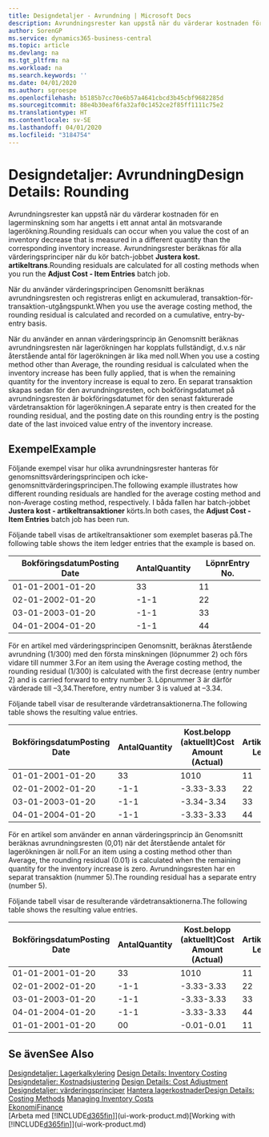 ```yaml
---
title: Designdetaljer - Avrundning | Microsoft Docs
description: Avrundningsrester kan uppstå när du värderar kostnaden för en lagerminskning som har angetts i ett annat antal än motsvarande lagerökning. Avrundningsrester beräknas för alla värderingsprinciper när du kör batch-jobbet **Justera kost. artikeltrans**.
author: SorenGP
ms.service: dynamics365-business-central
ms.topic: article
ms.devlang: na
ms.tgt_pltfrm: na
ms.workload: na
ms.search.keywords: ''
ms.date: 04/01/2020
ms.author: sgroespe
ms.openlocfilehash: b5185b7cc70e6b57a4641cbcd3b45cbf9682285d
ms.sourcegitcommit: 88e4b30eaf6fa32af0c1452ce2f85ff1111c75e2
ms.translationtype: HT
ms.contentlocale: sv-SE
ms.lasthandoff: 04/01/2020
ms.locfileid: "3184754"
---
```

# <a name="design-details-rounding"></a><span data-ttu-id="21947-104">Designdetaljer: Avrundning</span><span class="sxs-lookup"><span data-stu-id="21947-104">Design Details: Rounding</span></span>
<span data-ttu-id="21947-105">Avrundningsrester kan uppstå när du värderar kostnaden för en lagerminskning som har angetts i ett annat antal än motsvarande lagerökning.</span><span class="sxs-lookup"><span data-stu-id="21947-105">Rounding residuals can occur when you value the cost of an inventory decrease that is measured in a different quantity than the corresponding inventory increase.</span></span> <span data-ttu-id="21947-106">Avrundningsrester beräknas för alla värderingsprinciper när du kör batch-jobbet **Justera kost. artikeltrans**.</span><span class="sxs-lookup"><span data-stu-id="21947-106">Rounding residuals are calculated for all costing methods when you run the **Adjust Cost - Item Entries** batch job.</span></span>  

 <span data-ttu-id="21947-107">När du använder värderingsprincipen Genomsnitt beräknas avrundningsresten och registreras enligt en ackumulerad, transaktion-för-transaktion-utgångspunkt.</span><span class="sxs-lookup"><span data-stu-id="21947-107">When you use the average costing method, the rounding residual is calculated and recorded on a cumulative, entry-by-entry basis.</span></span>  

 <span data-ttu-id="21947-108">När du använder en annan värderingsprincip än Genomsnitt beräknas avrundningsresten när lagerökningen har kopplats fullständigt, d.v.s när återstående antal för lagerökningen är lika med noll.</span><span class="sxs-lookup"><span data-stu-id="21947-108">When you use a costing method other than Average, the rounding residual is calculated when the inventory increase has been fully applied, that is when the remaining quantity for the inventory increase is equal to zero.</span></span> <span data-ttu-id="21947-109">En separat transaktion skapas sedan för den avrundningsresten, och bokföringsdatumet på avrundningsresten är bokföringsdatumet för den senast fakturerade värdetransaktion för lagerökningen.</span><span class="sxs-lookup"><span data-stu-id="21947-109">A separate entry is then created for the rounding residual, and the posting date on this rounding entry is the posting date of the last invoiced value entry of the inventory increase.</span></span>  

## <a name="example"></a><span data-ttu-id="21947-110">Exempel</span><span class="sxs-lookup"><span data-stu-id="21947-110">Example</span></span>  
 <span data-ttu-id="21947-111">Följande exempel visar hur olika avrundningsrester hanteras för genomsnittsvärderingsprincipen och icke-genomsnittvärderingsprincipen.</span><span class="sxs-lookup"><span data-stu-id="21947-111">The following example illustrates how different rounding residuals are handled for the average costing method and non-Average costing method, respectively.</span></span> <span data-ttu-id="21947-112">I båda fallen har batch-jobbet **Justera kost - artikeltransaktioner** körts.</span><span class="sxs-lookup"><span data-stu-id="21947-112">In both cases, the **Adjust Cost - Item Entries** batch job has been run.</span></span>  

 <span data-ttu-id="21947-113">Följande tabell visas de artikeltransaktioner som exemplet baseras på.</span><span class="sxs-lookup"><span data-stu-id="21947-113">The following table shows the item ledger entries that the example is based on.</span></span>  

|<span data-ttu-id="21947-114">Bokföringsdatum</span><span class="sxs-lookup"><span data-stu-id="21947-114">Posting Date</span></span>|<span data-ttu-id="21947-115">Antal</span><span class="sxs-lookup"><span data-stu-id="21947-115">Quantity</span></span>|<span data-ttu-id="21947-116">Löpnr</span><span class="sxs-lookup"><span data-stu-id="21947-116">Entry No.</span></span>|  
|------------------|--------------|---------------|  
|<span data-ttu-id="21947-117">01-01-20</span><span class="sxs-lookup"><span data-stu-id="21947-117">01-01-20</span></span>|<span data-ttu-id="21947-118">3</span><span class="sxs-lookup"><span data-stu-id="21947-118">3</span></span>|<span data-ttu-id="21947-119">1</span><span class="sxs-lookup"><span data-stu-id="21947-119">1</span></span>|  
|<span data-ttu-id="21947-120">02-01-20</span><span class="sxs-lookup"><span data-stu-id="21947-120">02-01-20</span></span>|<span data-ttu-id="21947-121">-1</span><span class="sxs-lookup"><span data-stu-id="21947-121">-1</span></span>|<span data-ttu-id="21947-122">2</span><span class="sxs-lookup"><span data-stu-id="21947-122">2</span></span>|  
|<span data-ttu-id="21947-123">03-01-20</span><span class="sxs-lookup"><span data-stu-id="21947-123">03-01-20</span></span>|<span data-ttu-id="21947-124">-1</span><span class="sxs-lookup"><span data-stu-id="21947-124">-1</span></span>|<span data-ttu-id="21947-125">3</span><span class="sxs-lookup"><span data-stu-id="21947-125">3</span></span>|  
|<span data-ttu-id="21947-126">04-01-20</span><span class="sxs-lookup"><span data-stu-id="21947-126">04-01-20</span></span>|<span data-ttu-id="21947-127">-1</span><span class="sxs-lookup"><span data-stu-id="21947-127">-1</span></span>|<span data-ttu-id="21947-128">4</span><span class="sxs-lookup"><span data-stu-id="21947-128">4</span></span>|  

 <span data-ttu-id="21947-129">För en artikel med värderingsprincipen Genomsnitt, beräknas återstående avrundning (1/300) med den första minskningen (löpnummer 2) och förs vidare till nummer 3.</span><span class="sxs-lookup"><span data-stu-id="21947-129">For an item using the Average costing method, the rounding residual (1/300) is calculated with the first decrease (entry number 2) and is carried forward to entry number 3.</span></span> <span data-ttu-id="21947-130">Löpnummer 3 är därför värderade till –3,34.</span><span class="sxs-lookup"><span data-stu-id="21947-130">Therefore, entry number 3 is valued at –3.34.</span></span>  

 <span data-ttu-id="21947-131">Följande tabell visar de resulterande värdetransaktionerna.</span><span class="sxs-lookup"><span data-stu-id="21947-131">The following table shows the resulting value entries.</span></span>  

|<span data-ttu-id="21947-132">Bokföringsdatum</span><span class="sxs-lookup"><span data-stu-id="21947-132">Posting Date</span></span>|<span data-ttu-id="21947-133">Antal</span><span class="sxs-lookup"><span data-stu-id="21947-133">Quantity</span></span>|<span data-ttu-id="21947-134">Kost.belopp (aktuellt)</span><span class="sxs-lookup"><span data-stu-id="21947-134">Cost Amount (Actual)</span></span>|<span data-ttu-id="21947-135">Artikeltrans.löpnr</span><span class="sxs-lookup"><span data-stu-id="21947-135">Item Ledger Entry No.</span></span>|<span data-ttu-id="21947-136">Löpnr</span><span class="sxs-lookup"><span data-stu-id="21947-136">Entry No.</span></span>|  
|------------------|--------------|----------------------------|---------------------------|---------------|  
|<span data-ttu-id="21947-137">01-01-20</span><span class="sxs-lookup"><span data-stu-id="21947-137">01-01-20</span></span>|<span data-ttu-id="21947-138">3</span><span class="sxs-lookup"><span data-stu-id="21947-138">3</span></span>|<span data-ttu-id="21947-139">10</span><span class="sxs-lookup"><span data-stu-id="21947-139">10</span></span>|<span data-ttu-id="21947-140">1</span><span class="sxs-lookup"><span data-stu-id="21947-140">1</span></span>|<span data-ttu-id="21947-141">1</span><span class="sxs-lookup"><span data-stu-id="21947-141">1</span></span>|  
|<span data-ttu-id="21947-142">02-01-20</span><span class="sxs-lookup"><span data-stu-id="21947-142">02-01-20</span></span>|<span data-ttu-id="21947-143">-1</span><span class="sxs-lookup"><span data-stu-id="21947-143">-1</span></span>|<span data-ttu-id="21947-144">-3.33</span><span class="sxs-lookup"><span data-stu-id="21947-144">-3.33</span></span>|<span data-ttu-id="21947-145">2</span><span class="sxs-lookup"><span data-stu-id="21947-145">2</span></span>|<span data-ttu-id="21947-146">2</span><span class="sxs-lookup"><span data-stu-id="21947-146">2</span></span>|  
|<span data-ttu-id="21947-147">03-01-20</span><span class="sxs-lookup"><span data-stu-id="21947-147">03-01-20</span></span>|<span data-ttu-id="21947-148">-1</span><span class="sxs-lookup"><span data-stu-id="21947-148">-1</span></span>|<span data-ttu-id="21947-149">-3.34</span><span class="sxs-lookup"><span data-stu-id="21947-149">-3.34</span></span>|<span data-ttu-id="21947-150">3</span><span class="sxs-lookup"><span data-stu-id="21947-150">3</span></span>|<span data-ttu-id="21947-151">3</span><span class="sxs-lookup"><span data-stu-id="21947-151">3</span></span>|  
|<span data-ttu-id="21947-152">04-01-20</span><span class="sxs-lookup"><span data-stu-id="21947-152">04-01-20</span></span>|<span data-ttu-id="21947-153">-1</span><span class="sxs-lookup"><span data-stu-id="21947-153">-1</span></span>|<span data-ttu-id="21947-154">-3.33</span><span class="sxs-lookup"><span data-stu-id="21947-154">-3.33</span></span>|<span data-ttu-id="21947-155">4</span><span class="sxs-lookup"><span data-stu-id="21947-155">4</span></span>|<span data-ttu-id="21947-156">4</span><span class="sxs-lookup"><span data-stu-id="21947-156">4</span></span>|  

 <span data-ttu-id="21947-157">För en artikel som använder en annan värderingsprincip än Genomsnitt beräknas avrundningsresten (0,01) när det återstående antalet för lagerökningen är noll.</span><span class="sxs-lookup"><span data-stu-id="21947-157">For an item using a costing method other than Average, the rounding residual (0.01) is calculated when the remaining quantity for the inventory increase is zero.</span></span> <span data-ttu-id="21947-158">Avrundningsresten har en separat transaktion (nummer 5).</span><span class="sxs-lookup"><span data-stu-id="21947-158">The rounding residual has a separate entry (number 5).</span></span>  

 <span data-ttu-id="21947-159">Följande tabell visar de resulterande värdetransaktionerna.</span><span class="sxs-lookup"><span data-stu-id="21947-159">The following table shows the resulting value entries.</span></span>  

|<span data-ttu-id="21947-160">Bokföringsdatum</span><span class="sxs-lookup"><span data-stu-id="21947-160">Posting Date</span></span>|<span data-ttu-id="21947-161">Antal</span><span class="sxs-lookup"><span data-stu-id="21947-161">Quantity</span></span>|<span data-ttu-id="21947-162">Kost.belopp (aktuellt)</span><span class="sxs-lookup"><span data-stu-id="21947-162">Cost Amount (Actual)</span></span>|<span data-ttu-id="21947-163">Artikeltrans.löpnr</span><span class="sxs-lookup"><span data-stu-id="21947-163">Item Ledger Entry No.</span></span>|<span data-ttu-id="21947-164">Löpnr</span><span class="sxs-lookup"><span data-stu-id="21947-164">Entry No.</span></span>|  
|------------------|--------------|----------------------------|---------------------------|---------------|  
|<span data-ttu-id="21947-165">01-01-20</span><span class="sxs-lookup"><span data-stu-id="21947-165">01-01-20</span></span>|<span data-ttu-id="21947-166">3</span><span class="sxs-lookup"><span data-stu-id="21947-166">3</span></span>|<span data-ttu-id="21947-167">10</span><span class="sxs-lookup"><span data-stu-id="21947-167">10</span></span>|<span data-ttu-id="21947-168">1</span><span class="sxs-lookup"><span data-stu-id="21947-168">1</span></span>|<span data-ttu-id="21947-169">1</span><span class="sxs-lookup"><span data-stu-id="21947-169">1</span></span>|  
|<span data-ttu-id="21947-170">02-01-20</span><span class="sxs-lookup"><span data-stu-id="21947-170">02-01-20</span></span>|<span data-ttu-id="21947-171">-1</span><span class="sxs-lookup"><span data-stu-id="21947-171">-1</span></span>|<span data-ttu-id="21947-172">-3.33</span><span class="sxs-lookup"><span data-stu-id="21947-172">-3.33</span></span>|<span data-ttu-id="21947-173">2</span><span class="sxs-lookup"><span data-stu-id="21947-173">2</span></span>|<span data-ttu-id="21947-174">2</span><span class="sxs-lookup"><span data-stu-id="21947-174">2</span></span>|  
|<span data-ttu-id="21947-175">03-01-20</span><span class="sxs-lookup"><span data-stu-id="21947-175">03-01-20</span></span>|<span data-ttu-id="21947-176">-1</span><span class="sxs-lookup"><span data-stu-id="21947-176">-1</span></span>|<span data-ttu-id="21947-177">-3.33</span><span class="sxs-lookup"><span data-stu-id="21947-177">-3.33</span></span>|<span data-ttu-id="21947-178">3</span><span class="sxs-lookup"><span data-stu-id="21947-178">3</span></span>|<span data-ttu-id="21947-179">3</span><span class="sxs-lookup"><span data-stu-id="21947-179">3</span></span>|  
|<span data-ttu-id="21947-180">04-01-20</span><span class="sxs-lookup"><span data-stu-id="21947-180">04-01-20</span></span>|<span data-ttu-id="21947-181">-1</span><span class="sxs-lookup"><span data-stu-id="21947-181">-1</span></span>|<span data-ttu-id="21947-182">-3.33</span><span class="sxs-lookup"><span data-stu-id="21947-182">-3.33</span></span>|<span data-ttu-id="21947-183">4</span><span class="sxs-lookup"><span data-stu-id="21947-183">4</span></span>|<span data-ttu-id="21947-184">4</span><span class="sxs-lookup"><span data-stu-id="21947-184">4</span></span>|  
|<span data-ttu-id="21947-185">01-01-20</span><span class="sxs-lookup"><span data-stu-id="21947-185">01-01-20</span></span>|<span data-ttu-id="21947-186">0</span><span class="sxs-lookup"><span data-stu-id="21947-186">0</span></span>|<span data-ttu-id="21947-187">-0.01</span><span class="sxs-lookup"><span data-stu-id="21947-187">-0.01</span></span>|<span data-ttu-id="21947-188">1</span><span class="sxs-lookup"><span data-stu-id="21947-188">1</span></span>|<span data-ttu-id="21947-189">5</span><span class="sxs-lookup"><span data-stu-id="21947-189">5</span></span>|  

## <a name="see-also"></a><span data-ttu-id="21947-190">Se även</span><span class="sxs-lookup"><span data-stu-id="21947-190">See Also</span></span>  
 <span data-ttu-id="21947-191">[Designdetaljer: Lagerkalkylering](design-details-inventory-costing.md) </span><span class="sxs-lookup"><span data-stu-id="21947-191">[Design Details: Inventory Costing](design-details-inventory-costing.md) </span></span>  
 <span data-ttu-id="21947-192">[Designdetaljer: Kostnadsjustering](design-details-cost-adjustment.md) </span><span class="sxs-lookup"><span data-stu-id="21947-192">[Design Details: Cost Adjustment](design-details-cost-adjustment.md) </span></span>  
 <span data-ttu-id="21947-193">[Designdetaljer: värderingsprinciper](design-details-costing-methods.md) [Hantera lagerkostnader](finance-manage-inventory-costs.md)</span><span class="sxs-lookup"><span data-stu-id="21947-193">[Design Details: Costing Methods](design-details-costing-methods.md) [Managing Inventory Costs](finance-manage-inventory-costs.md)</span></span>  
 [<span data-ttu-id="21947-194">Ekonomi</span><span class="sxs-lookup"><span data-stu-id="21947-194">Finance</span></span>](finance.md)  
 <span data-ttu-id="21947-195">[Arbeta med [!INCLUDE[d365fin](includes/d365fin_md.md)]](ui-work-product.md)</span><span class="sxs-lookup"><span data-stu-id="21947-195">[Working with [!INCLUDE[d365fin](includes/d365fin_md.md)]](ui-work-product.md)</span></span>
